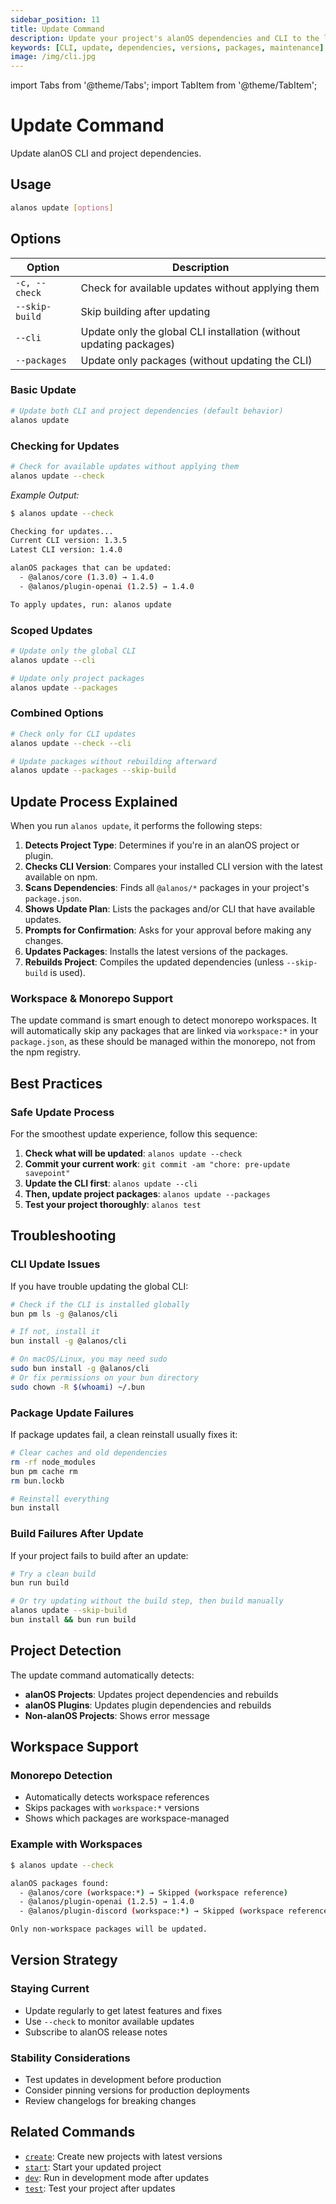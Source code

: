 ```yaml
---
sidebar_position: 11
title: Update Command
description: Update your project's alanOS dependencies and CLI to the latest published versions
keywords: [CLI, update, dependencies, versions, packages, maintenance]
image: /img/cli.jpg
---
```


import Tabs from '@theme/Tabs';
import TabItem from '@theme/TabItem';

# Update Command

Update alanOS CLI and project dependencies.

<Tabs>
<TabItem value="overview" label="Overview & Options" default>

## Usage

```bash
alanos update [options]
```

## Options

| Option         | Description                                                         |
| -------------- | ------------------------------------------------------------------- |
| `-c, --check`  | Check for available updates without applying them                   |
| `--skip-build` | Skip building after updating                                        |
| `--cli`        | Update only the global CLI installation (without updating packages) |
| `--packages`   | Update only packages (without updating the CLI)                     |

</TabItem>
<TabItem value="examples" label="Examples">

### Basic Update

```bash
# Update both CLI and project dependencies (default behavior)
alanos update
```

### Checking for Updates

```bash
# Check for available updates without applying them
alanos update --check
```

_Example Output:_

```bash
$ alanos update --check

Checking for updates...
Current CLI version: 1.3.5
Latest CLI version: 1.4.0

alanOS packages that can be updated:
  - @alanos/core (1.3.0) → 1.4.0
  - @alanos/plugin-openai (1.2.5) → 1.4.0

To apply updates, run: alanos update
```

### Scoped Updates

```bash
# Update only the global CLI
alanos update --cli

# Update only project packages
alanos update --packages
```

### Combined Options

```bash
# Check only for CLI updates
alanos update --check --cli

# Update packages without rebuilding afterward
alanos update --packages --skip-build
```

</TabItem>
<TabItem value="guides" label="Guides & Concepts">

## Update Process Explained

When you run `alanos update`, it performs the following steps:

1.  **Detects Project Type**: Determines if you're in an alanOS project or plugin.
2.  **Checks CLI Version**: Compares your installed CLI version with the latest available on npm.
3.  **Scans Dependencies**: Finds all `@alanos/*` packages in your project's `package.json`.
4.  **Shows Update Plan**: Lists the packages and/or CLI that have available updates.
5.  **Prompts for Confirmation**: Asks for your approval before making any changes.
6.  **Updates Packages**: Installs the latest versions of the packages.
7.  **Rebuilds Project**: Compiles the updated dependencies (unless `--skip-build` is used).

### Workspace & Monorepo Support

The update command is smart enough to detect monorepo workspaces. It will automatically skip any packages that are linked via `workspace:*` in your `package.json`, as these should be managed within the monorepo, not from the npm registry.

## Best Practices

### Safe Update Process

For the smoothest update experience, follow this sequence:

1.  **Check what will be updated**: `alanos update --check`
2.  **Commit your current work**: `git commit -am "chore: pre-update savepoint"`
3.  **Update the CLI first**: `alanos update --cli`
4.  **Then, update project packages**: `alanos update --packages`
5.  **Test your project thoroughly**: `alanos test`

</TabItem>
<TabItem value="troubleshooting" label="Troubleshooting">

## Troubleshooting

### CLI Update Issues

If you have trouble updating the global CLI:

```bash
# Check if the CLI is installed globally
bun pm ls -g @alanos/cli

# If not, install it
bun install -g @alanos/cli

# On macOS/Linux, you may need sudo
sudo bun install -g @alanos/cli
# Or fix permissions on your bun directory
sudo chown -R $(whoami) ~/.bun
```

### Package Update Failures

If package updates fail, a clean reinstall usually fixes it:

```bash
# Clear caches and old dependencies
rm -rf node_modules
bun pm cache rm
rm bun.lockb

# Reinstall everything
bun install
```

### Build Failures After Update

If your project fails to build after an update:

```bash
# Try a clean build
bun run build

# Or try updating without the build step, then build manually
alanos update --skip-build
bun install && bun run build
```

</TabItem>
</Tabs>

## Project Detection

The update command automatically detects:

- **alanOS Projects**: Updates project dependencies and rebuilds
- **alanOS Plugins**: Updates plugin dependencies and rebuilds
- **Non-alanOS Projects**: Shows error message

## Workspace Support

### Monorepo Detection

- Automatically detects workspace references
- Skips packages with `workspace:*` versions
- Shows which packages are workspace-managed

### Example with Workspaces

```bash
$ alanos update --check

alanOS packages found:
  - @alanos/core (workspace:*) → Skipped (workspace reference)
  - @alanos/plugin-openai (1.2.5) → 1.4.0
  - @alanos/plugin-discord (workspace:*) → Skipped (workspace reference)

Only non-workspace packages will be updated.
```

## Version Strategy

### Staying Current

- Update regularly to get latest features and fixes
- Use `--check` to monitor available updates
- Subscribe to alanOS release notes

### Stability Considerations

- Test updates in development before production
- Consider pinning versions for production deployments
- Review changelogs for breaking changes

## Related Commands

- [`create`](./create.md): Create new projects with latest versions
- [`start`](./start.md): Start your updated project
- [`dev`](./dev.md): Run in development mode after updates
- [`test`](./test.md): Test your project after updates
